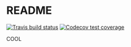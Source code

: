 # README

<!-- badges: start -->
[![Travis build status](https://travis-ci.org/granatb/print2.svg?branch=master)](https://travis-ci.org/granatb/print2)
[![Codecov test coverage](https://codecov.io/gh/granatb/print2/branch/master/graph/badge.svg)](https://codecov.io/gh/granatb/print2?branch=master)
<!-- badges: end -->

COOL
